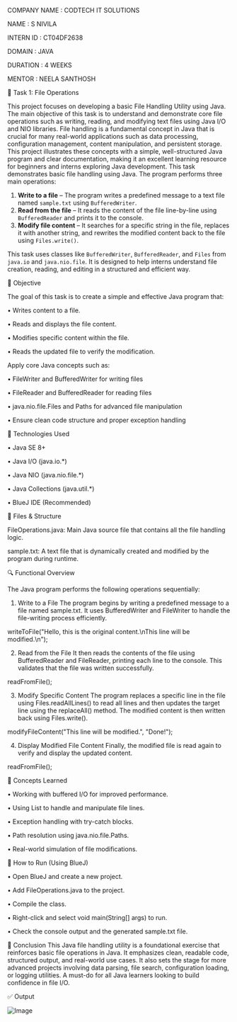 COMPANY NAME : CODTECH IT SOLUTIONS

NAME : S NIVILA

INTERN ID : CT04DF2638

DOMAIN : JAVA

DURATION : 4 WEEKS

MENTOR : NEELA SANTHOSH


📁 Task 1: File Operations


This project focuses on developing a basic File Handling Utility using Java. The main objective of this task is to understand and demonstrate core file operations such as writing, reading, and modifying text files using Java I/O and NIO libraries.
File handling is a fundamental concept in Java that is crucial for many real-world applications such as data processing, configuration management, content manipulation, and persistent storage. This project illustrates these concepts with a simple, well-structured Java program and clear documentation, making it an excellent learning resource for beginners and interns exploring Java development.
This task demonstrates basic file handling using Java. The program performs three main operations:

1. **Write to a file** – The program writes a predefined message to a text file  named `sample.txt` using `BufferedWriter`.
2. **Read from the file** – It reads the content of the file line-by-line using `BufferedReader` and prints it to the console.
3. **Modify file content** – It searches for a specific string in the file, replaces it with another string, and rewrites the modified content back to the file using `Files.write()`.

This task uses classes like `BufferedWriter`, `BufferedReader`, and `Files` from `java.io` and `java.nio.file`. It is designed to help interns understand file creation, reading, and editing in a structured and efficient way.

🎯 Objective

The goal of this task is to create a simple and effective Java program that:

• Writes content to a file.

• Reads and displays the file content.

• Modifies specific content within the file.

• Reads the updated file to verify the modification.

Apply core Java concepts such as:

• FileWriter and BufferedWriter for writing files

• FileReader and BufferedReader for reading files

• java.nio.file.Files and Paths for advanced file manipulation

• Ensure clean code structure and proper exception handling

📌 Technologies Used

 • Java SE 8+
    
 • Java I/O (java.io.*)
    
 • Java NIO (java.nio.file.*)
    
 • Java Collections (java.util.*)
    
 • BlueJ IDE (Recommended)


📂 Files & Structure

FileOperations.java: Main Java source file that contains all the file handling logic.

sample.txt: A text file that is dynamically created and modified by the program during runtime.

🔍 Functional Overview

The Java program performs the following operations sequentially:

1. Write to a File
The program begins by writing a predefined message to a file named sample.txt. It uses BufferedWriter and FileWriter to handle the file-writing process efficiently.

writeToFile("Hello, this is the original content.\nThis line will be modified.\n");

2. Read from the File
It then reads the contents of the file using BufferedReader and FileReader, printing each line to the console. This validates that the file was written successfully.

readFromFile();

3. Modify Specific Content
The program replaces a specific line in the file using Files.readAllLines() to read all lines and then updates the target line using the replaceAll() method. The modified content is then written back using Files.write().

modifyFileContent("This line will be modified.", "Done!");

4. Display Modified File Content
Finally, the modified file is read again to verify and display the updated content.

readFromFile();

🧠 Concepts Learned

• Working with buffered I/O for improved performance.

• Using List<String> to handle and manipulate file lines.

• Exception handling with try-catch blocks.

• Path resolution using java.nio.file.Paths.

• Real-world simulation of file modifications.

📌 How to Run (Using BlueJ)

• Open BlueJ and create a new project.

• Add FileOperations.java to the project.

• Compile the class.

• Right-click and select void main(String[] args) to run.

• Check the console output and the generated sample.txt file.

📢 Conclusion
This Java file handling utility is a foundational exercise that reinforces basic file operations in Java. It emphasizes clean, readable code, structured output, and real-world use cases. It also sets the stage for more advanced projects involving data parsing, file search, configuration loading, or logging utilities. A must-do for all Java learners looking to build confidence in file I/O.

✅ Output

![Image](https://github.com/user-attachments/assets/d0dc3325-5da1-47eb-a269-a24218bf2da5)
